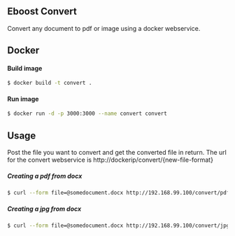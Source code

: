 ## Eboost Convert

Convert any document to pdf or image using a docker webservice.

## Docker

#### Build image
```sh
$ docker build -t convert .
```

#### Run image

```sh
$ docker run -d -p 3000:3000 --name convert convert
```

## Usage

Post the file you want to convert and get the converted file in return.
The url for the convert webservice is http://dockerip/convert/{new-file-format}

##### Creating a pdf from docx
```sh
$ curl --form file=@somedocument.docx http://192.168.99.100/convert/pdf > newfile.pdf
```

##### Creating a jpg from docx
```sh
$ curl --form file=@somedocument.docx http://192.168.99.100/convert/jpg > newfile.jpg
```